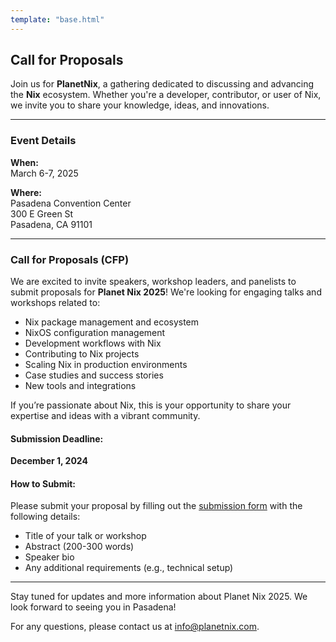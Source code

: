 ```yaml
---
template: "base.html"
---
```

## Call for Proposals

Join us for **PlanetNix**, a gathering dedicated to discussing and advancing the **Nix** ecosystem. Whether you're a developer, contributor, or user of Nix, we invite you to share your knowledge, ideas, and innovations.

---

### **Event Details**

**When:**  
March 6-7, 2025

**Where:**  
Pasadena Convention Center  
300 E Green St  
Pasadena, CA 91101

---

### **Call for Proposals (CFP)**

We are excited to invite speakers, workshop leaders, and panelists to submit proposals for **Planet Nix 2025**! We're looking for engaging talks and workshops related to:

- Nix package management and ecosystem
- NixOS configuration management
- Development workflows with Nix
- Contributing to Nix projects
- Scaling Nix in production environments
- Case studies and success stories
- New tools and integrations

If you’re passionate about Nix, this is your opportunity to share your expertise and ideas with a vibrant community.

#### **Submission Deadline:**  
**December 1, 2024**

#### **How to Submit:**

Please submit your proposal by filling out the [submission form](#) with the following details:

- Title of your talk or workshop
- Abstract (200-300 words)
- Speaker bio
- Any additional requirements (e.g., technical setup)

---

Stay tuned for updates and more information about Planet Nix 2025. We look forward to seeing you in Pasadena!

For any questions, please contact us at [info@planetnix.com](mailto:info@planetnix.com).
